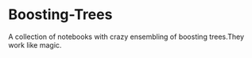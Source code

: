 # Boosting-Trees
A collection of notebooks with  crazy ensembling of boosting trees.They work like magic.

